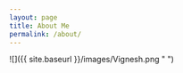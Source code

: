 ```yaml
---
layout: page
title: About Me
permalink: /about/
---
```


![]({{ site.baseurl }}/images/Vignesh.png " ")
